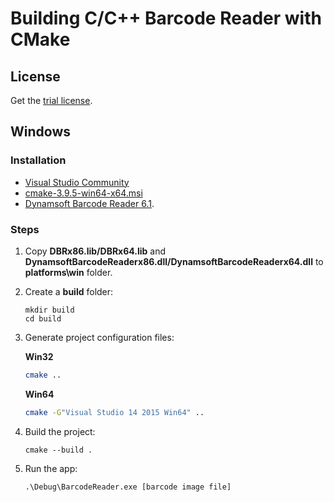 # Building C/C++ Barcode Reader with CMake

## License
Get the [trial license](https://www.dynamsoft.com/CustomerPortal/Portal/Triallicense.aspx).

## Windows
### Installation
* [Visual Studio Community](https://www.visualstudio.com/downloads/)
* [cmake-3.9.5-win64-x64.msi](https://cmake.org/files/v3.9/cmake-3.9.5-win64-x64.msi)
* [Dynamsoft Barcode Reader 6.1](https://www.dynamsoft.com/Downloads/Dynamic-Barcode-Reader-Download.aspx).

### Steps
1. Copy **DBRx86.lib/DBRx64.lib** and **DynamsoftBarcodeReaderx86.dll/DynamsoftBarcodeReaderx64.dll** to **platforms\win** folder.
2. Create a **build** folder:

    ```
    mkdir build
    cd build
    ```

3. Generate project configuration files: 

    **Win32**
    ```bash
    cmake ..
    ```

    **Win64**
    ```bash
    cmake -G"Visual Studio 14 2015 Win64" ..
    ```
5. Build the project:

    ```
    cmake --build . 
    ```
6. Run the app:

    ```
    .\Debug\BarcodeReader.exe [barcode image file]
    ```

